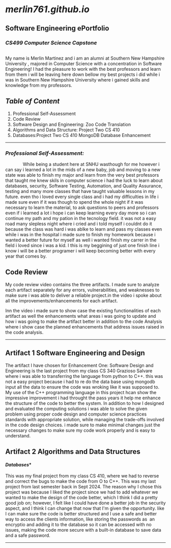 # *merlin761.github.io*
## Software Engineering ePortfolio
### *CS499 Computer Science Capstone*

```
```

My name is Merlin Martinez and i am an alumni at Southern New Hampshire University , majored in Computer Science with a concentration in Software Engineering! I had the pleasure to work with the best professors and learn from them i will be leaving here down bellow my best projects i did while i was in Southern New Hampshire University where i gained skills and knowledge from my professors.

## *Table of Content*
1. Professional Self-Assessment
2. Code Review
3. Software Design and Engineering: Zoo Code Translation
4. Algorithms and Data Structure: Project Two CS 410
5. Databases:Project Two CS 410 MongoDB Database Enhancement

----------------------------------------------------------------------------------------------------------------------------------------------------------------------------------------------

### *Professional Self-Assessment:*
<p style="text-indent: 55px;"> 
While being a student here at SNHU wasthough for me however i can say i learned a lot in the mids of a new baby, job and moving to a new state was able to finish my major and learn from the very best professors that taught me knew skils in computer science i had the luck to learn about databases, security, Software Testing, Automation, and Quality Assurance, testing and many more classes that have taught valuable lessons in my future. even tho i loved every single class and i had my difficulties in life i made sure even if it was though to spend the whole night if it was necessary to learn the material, to ask questions to peers and professors even if i learned a lot i hope i can keep learning every day more so i can continue my path and my pation in the tecnology field. it was not a easy road many slepless night where i cried and i told myself i couldnt do it because the class was hard i was ablke to learn and pass my classes even while i was in the hospital i made sure to finish my homework because i wanted a better future for myself as well i wanted finish my carrer in the field i loved since i was a kid. I this is my beggining of just one finish line i know i will be a better programer i will keep becoming better with every year that comes by.
</p>

## **Code Review**

<p style="text-indent: 55px;"> 

My code review video contains the three artifacts. I made sure to analyze each artifact separately for any errors, vulnerabilities, and weaknesses to make sure i was able to deliver a reliable project.in the video i spoke about all the improvements/enhancements for each artifact.

Inn the video i made sure to  show case the existing functionalities of each artifact as well the enhancements what areas i was going to update and how i was going to make the artifact better in addition to the code Analysis where i show case the planned enhancements that address issues raised in the code analysis.

</p>

----------------------------------------------------------------------------------------------------------------------------------------------------------------------------------------------

## **Artifact 1 Software Engineering and Design**

<p style="text-indent: 55px;">

The artifact I have chosen for Enhancement One: Software Design and Engineering is the last project from my class CS 340 
Grazioso Salvare where i was able to transferring the language from python to C++. this was not a easy project because i had to re do the data base using mongodb input all the data to ensure the code was wroking like it was supposed to. My use of the C++ programming language in this project hcan show the impressive improvement i had throught the pass years it help me enhance the structure of the code to better the system. In addition to how I designed and evaluated the computing solutions i was able to solve the given problem using proper code design and computer science practices standards with appropriate solution, while managing the trade-offs involved in the code design choices. i made sure to make minimal changes just the necessary changes to make sure my code work properly and is easy to understand.

</p>

## **Artifact 2 Algorithms and Data Structures**
#### *Databases**
<p style="text-indent: 55px;">

This was my final project from my class CS 410, where we had to reverse and correct the bugs to make the code from O to C++. This was my last project from last semester back in Sept 2024. The reason why I chose this project was because I liked the project since we had to add whatever we wanted to make the design of the code better, which I think I did a pretty good job on; however, I felt like I could have done a better job in the security aspect, and I think I can change that now that I'm given the opportunity. like I can make sure the code is better structured and I use a safe and better way to access the clients information, like storing the passwords as  an encryptio and adding it to the database so it can be accessed with no issues, making the code more secure with a built-in database to save data and a safe password.
</p>

----------------------------------------------------------------------------------------------------------------------------------------------------------------------------------------------

